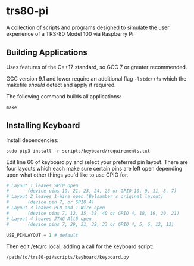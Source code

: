 # trs80-pi
A collection of scripts and programs designed to simulate the user experience of a TRS-80 Model 100 via Raspberry Pi.

## Building Applications

Uses features of the C++17 standard, so GCC 7 or greater recommended.

GCC version 9.1 and lower require an additional flag `-lstdc++fs` which the makefile *should* detect and apply if required.

The following command builds all applications:
```
make
```

## Installing Keyboard

Install dependencies:
```
sudo pip3 install -r scripts/keyboard/requirements.txt
```

Edit line 60 of keyboard.py and select your preferred pin layout.
There are four layouts which each make sure certain pins are left open
depending upon what other things you'd like to use GPIO for.
```python
# Layout 1 leaves SPI0 open
#       (device pins 19, 21, 23, 24, 26 or GPIO 10, 9, 11, 8, 7)
# Layout 2 leaves 1-Wire open (Belsamber's original layout)
#       (device pin 7, or GPIO 4)
# Layout 3 leaves PCM and 1-Wire open
#       (device pins 7, 12, 35, 38, 40 or GPIO 4, 18, 19, 20, 21)
# Layout 4 leaves JTAG Alt5 open
#       (device pins 7, 29, 31, 32, 33 or GPIO 4, 5, 6, 12, 13)

USE_PINLAYOUT = 1 # default
```

Then edit /etc/rc.local, adding a call for the keyboard script:
```
/path/to/trs80-pi/scripts/keyboard/keyboard.py
```
